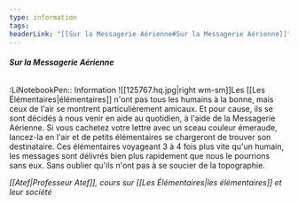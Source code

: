 ```yaml
---
type: information
tags:
headerLink: "[[Sur la Messagerie Aérienne#Sur la Messagerie Aérienne]]"
---
```


###### __Sur la Messagerie Aérienne__
<span class="sub2">:LiNotebookPen:: Information</span>
![[125767.hq.jpg|right wm-sm]]Les [[Les Élémentaires|élémentaires]] n'ont pas tous les humains à la bonne, mais ceux de l'air se montrent particulièrement amicaux. Et pour cause, ils se sont décidés à nous venir en aide au quotidien, à l'aide de la Messagerie Aérienne. Si vous cachetez votre lettre avec un sceau couleur émeraude, lancez-la en l'air et de petits élémentaires se chargeront de trouver son destinataire. Ces élémentaires voyageant 3 à 4 fois plus vite qu'un humain, les messages sont délivrés bien plus rapidement que nous le pourrions sans eux. Sans oublier qu'ils n'ont pas à se soucier de la topographie.

*[[Atef|Professeur Atef]], cours sur [[Les Élémentaires|les élémentaires]] et leur société*